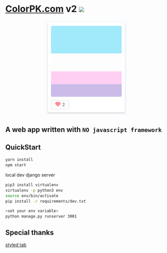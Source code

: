 # [ColorPK.com](https://www.colorpk.com) v2 ![](https://github.com/im6/vp2/workflows/build/badge.svg)

<p align="center">
  <img width="256" height="296" src="https://github.com/im6/vp2/blob/master/static/logo.png">
</p>

## A web app written with `NO javascript framework`

## QuickStart

```sh
yarn install
npm start
```

local dev django server

```sh
pip3 install virtualenv
virtualenv -p python3 env
source env/bin/activate
pip install -r requirements/dev.txt
```

```sh
<set your env variable>
python manage.py runserver 3001
```

## Special thanks

[styled tab](//https://codepen.io/JiveDig/pen/jbdJXR)
